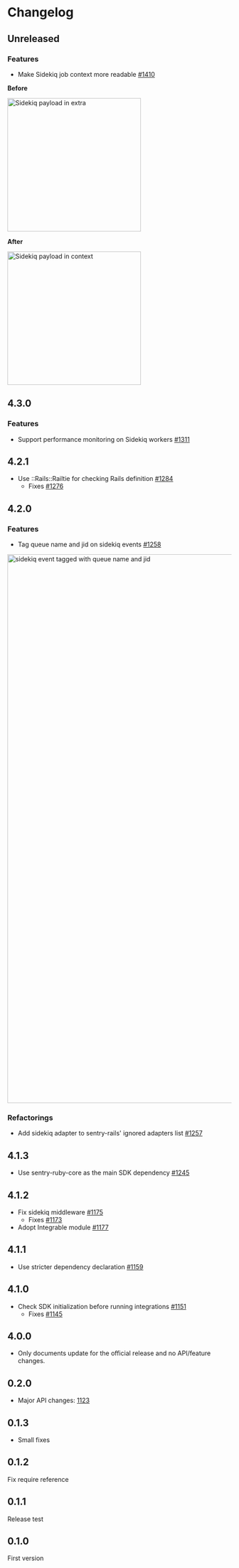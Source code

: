 # Changelog

## Unreleased

### Features

- Make Sidekiq job context more readable [#1410](https://github.com/getsentry/sentry-ruby/pull/1410) 

**Before**

<img width="300" alt="Sidekiq payload in extra" src="https://user-images.githubusercontent.com/5079556/115679342-0ed8d000-a385-11eb-8e1c-372cb1af572e.png">

**After**

<img width="300" alt="Sidekiq payload in context" src="https://user-images.githubusercontent.com/5079556/115679353-126c5700-a385-11eb-867c-a9a25d1a7099.png">

## 4.3.0

### Features

- Support performance monitoring on Sidekiq workers [#1311](https://github.com/getsentry/sentry-ruby/pull/1311)

## 4.2.1

- Use ::Rails::Railtie for checking Rails definition [#1284](https://github.com/getsentry/sentry-ruby/pull/1284)
  - Fixes [#1276](https://github.com/getsentry/sentry-ruby/issues/1276)

## 4.2.0

### Features

- Tag queue name and jid on sidekiq events [#1258](https://github.com/getsentry/sentry-ruby/pull/1258)
<img width="1234" alt="sidekiq event tagged with queue name and jid" src="https://user-images.githubusercontent.com/5079556/106389900-d0381700-6420-11eb-90b9-a95b0881b696.png">

### Refactorings

- Add sidekiq adapter to sentry-rails' ignored adapters list [#1257](https://github.com/getsentry/sentry-ruby/pull/1257)

## 4.1.3

- Use sentry-ruby-core as the main SDK dependency [#1245](https://github.com/getsentry/sentry-ruby/pull/1245)

## 4.1.2

- Fix sidekiq middleware [#1175](https://github.com/getsentry/sentry-ruby/pull/1175)
  - Fixes [#1173](https://github.com/getsentry/sentry-ruby/issues/1173)
- Adopt Integrable module [#1177](https://github.com/getsentry/sentry-ruby/pull/1177)

## 4.1.1

- Use stricter dependency declaration [#1159](https://github.com/getsentry/sentry-ruby/pull/1159)

## 4.1.0

- Check SDK initialization before running integrations [#1151](https://github.com/getsentry/sentry-ruby/pull/1151)
  - Fixes [#1145](https://github.com/getsentry/sentry-ruby/pull/1145)

## 4.0.0

- Only documents update for the official release and no API/feature changes.

## 0.2.0

- Major API changes: [1123](https://github.com/getsentry/sentry-ruby/pull/1123)

## 0.1.3

- Small fixes

## 0.1.2

Fix require reference

## 0.1.1

Release test

## 0.1.0

First version

